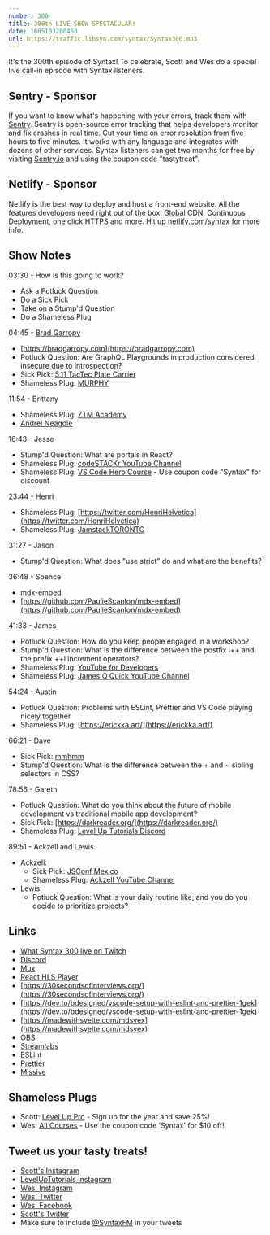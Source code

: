 ```yaml
---
number: 300
title: 300th LIVE SHOW SPECTACULAR!
date: 1605103200460
url: https://traffic.libsyn.com/syntax/Syntax300.mp3
---
```


It's the 300th episode of Syntax! To celebrate, Scott and Wes do a special live call-in episode with Syntax listeners.

## Sentry - Sponsor
If you want to know what's happening with your errors, track them with [Sentry](https://sentry.io/). Sentry is open-source error tracking that helps developers monitor and fix crashes in real time. Cut your time on error resolution from five hours to five minutes. It works with any language and integrates with dozens of other services. Syntax listeners can get two months for free by visiting [Sentry.io](https://sentry.io/) and using the coupon code "tastytreat".

## Netlify - Sponsor
Netlify is the best way to deploy and host a front-end website. All the features developers need right out of the box: Global CDN, Continuous Deployment, one click HTTPS and more. Hit up [netlify.com/syntax](https://netlify.com/syntax) for more info.

## Show Notes

03:30 - How is this going to work?
* Ask a Potluck Question
* Do a Sick Pick
* Take on a Stump'd Question
* Do a Shameless Plug

04:45 - [Brad Garropy](https://twitter.com/bradgarropy)
* [https://bradgarropy.com](https://bradgarropy.com)
* Potluck Question: Are GraphQL Playgrounds in production considered insecure due to introspection?
* Sick Pick: [5.11 TacTec Plate Carrier](https://roguefitness.com/5-11-tactical-vests)
* Shameless Plug: [MURPHY](https://play.google.com/store/apps/details?id=com.bradgarropy.murphy.twa)

11:54 - Brittany
* Shameless Plug: [ZTM Academy](https://zerotomastery.io/academy/)
* [Andrei Neagoie](https://zerotomastery.io/about/instructor/andrei-neagoie/)

16:43 - Jesse
* Stump'd Question: What are portals in React?
* Shameless Plug: [codeSTACKr YouTube Channel](https://www.youtube.com/codestackr)
* Shameless Plug: [VS Code Hero Course](https://vscodehero.com/) - Use coupon code "Syntax" for discount

23:44 - Henri
* Shameless Plug: [https://twitter.com/HenriHelvetica](https://twitter.com/HenriHelvetica)
* Shameless Plug: [JamstackTORONTO](https://twitter.com/JAMstackTORONTO)

31:27 - Jason
* Stump'd Question: What does "use strict" do and what are the benefits?

36:48 - Spence
* [mdx-embed](https://www.mdx-embed.com/)
* [https://github.com/PaulieScanlon/mdx-embed](https://github.com/PaulieScanlon/mdx-embed)

41:33 - James
* Potluck Question: How do you keep people engaged in a workshop?
* Stump'd Question: What is the difference between the postfix i++ and the prefix ++i increment operators?
* Shameless Plug: [YouTube for Developers](https://www.youtubefordevelopers.com/)
* Shameless Plug: [James Q Quick YouTube Channel](https://www.youtube.com/jamesqquick)

54:24 - Austin
* Potluck Question: Problems with ESLint, Prettier and VS Code playing nicely together
* Shameless Plug: [https://erickka.art/](https://erickka.art/)

66:21 - Dave
* Sick Pick: [mmhmm](https://www.mmhmm.app/)
* Stump'd Question: What is the difference between the + and ~ sibling selectors in CSS?

78:56 - Gareth
* Potluck Question: What do you think about the future of mobile development vs traditional mobile app development?
* Sick Pick: [https://darkreader.org/](https://darkreader.org/)
* Shameless Plug: [Level Up Tutorials Discord](https://discord.com/invite/ccMC6kB)

89:51 - Ackzell and Lewis
* Ackzell:
  * Sick Pick: [JSConf Mexico](https://jsconf.mx/)
  * Shameless Plug: [Ackzell YouTube Channel](https://www.youtube.com/ackzell)
* Lewis:
  * Potluck Question: What is your daily routine like, and you do you decide to prioritize projects?

## Links
* [What Syntax 300 live on Twitch](https://www.twitch.tv/videos/786606195)
* [Discord](https://discord.com/)
* [Mux](https://mux.com/)
* [React HLS Player](https://www.npmjs.com/package/react-hls-player)
* [https://30secondsofinterviews.org/](https://30secondsofinterviews.org/)
* [https://dev.to/bdesigned/vscode-setup-with-eslint-and-prettier-1gek](https://dev.to/bdesigned/vscode-setup-with-eslint-and-prettier-1gek)
* [https://madewithsvelte.com/mdsvex](https://madewithsvelte.com/mdsvex)
* [OBS](https://obsproject.com/)
* [Streamlabs](https://streamlabs.com/)
* [ESLint](https://eslint.org/)
* [Prettier](https://prettier.io/)
* [Missive](https://missiveapp.com/)

## Shameless Plugs
* Scott: [Level Up Pro](https://www.leveluptutorials.com/pro) - Sign up for the year and save 25%!
* Wes: [All Courses](https://wesbos.com/courses/) - Use the coupon code 'Syntax' for $10 off!

## Tweet us your tasty treats!
* [Scott's Instagram](https://www.instagram.com/stolinski/)
* [LevelUpTutorials Instagram](https://www.instagram.com/LevelUpTutorials/)
* [Wes' Instagram](https://www.instagram.com/wesbos/)
* [Wes' Twitter](https://twitter.com/wesbos)
* [Wes' Facebook](https://www.facebook.com/wesbos.developer)
* [Scott's Twitter](https://twitter.com/stolinski)
* Make sure to include [@SyntaxFM](https://twitter.com/SyntaxFM) in your tweets
